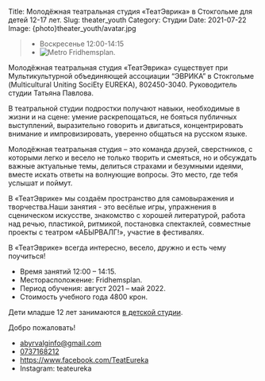 Title: Молодёжная театральная студия «ТеатЭврика» в Стокгольме для детей 12-17 лет.
Slug: theater_youth
Category: Студии
Date: 2021-07-22
Image: {photo}theater_youth/avatar.jpg

> * Воскресенье 12:00-14:15
> * ![Metro]({static}/images/metro.png) Fridhemsplan.

Молодёжная театральная студия «ТеатЭврика» существует при Мультикультурной объединяющей ассоциации “ЭВРИКА” в Стокгольме (Multicultural Uniting SociEty EUREKA), 802450-3040. Руководитель студии Татьяна Павлова.

В театральной студии подростки получают навыки, необходимые в жизни и на сцене: умение раскрепощаться, не бояться публичных выступлений, выразительно говорить и двигаться, концентрировать внимание и импровизировать, уверенно общаться на русском языке.

Молодёжная театральная студия – это команда друзей, сверстников, с которыми легко и весело не только творить и смеяться, но и обсуждать важные актуальные темы, делиться страхами и безумными идеями, вместе искать ответы на волнующие вопросы. Это место, где тебя услышат и поймут.

В «ТеатЭврике» мы создаём пространство для самовыражения и творчества.Наши занятия - это весёлые игры, упражнения в сценическом искусстве, знакомство с хорошей литературой, работа над речью, пластикой, ритмикой, постановка спектаклей, совместные проекты с театром «АБЫРВАЛГ!», участие в фестивалях.

В «ТеатЭврике» всегда интересно, весело, дружно и есть чему поучиться!

* Время занятий 12:00 – 14:15.
* Месторасположение: Fridhemsplan.
* Период обучения: август 2021 – май 2022.
* Стоимость учебного года 4800 крон.

Дети младше 12 лет занимаются [в детской студии]({filename}./theater_kids.md).

Добро пожаловать!

* <a href="mailto: abyrvalginfo@gmail.com">abyrvalginfo@gmail.com</a>
* <a href="tel:+46737168212">0737168212</a>
* <a href="https://www.facebook.com/TeatEureka">https://www.facebook.com/TeatEureka</a>
* Instagram: teateureka

